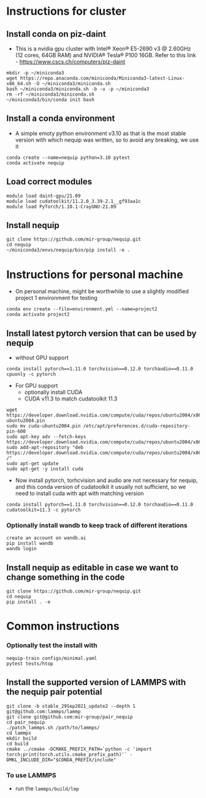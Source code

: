 # Instructions for cluster

## Install conda on piz-daint 
- This is a nvidia gpu cluster with Intel® Xeon® E5-2690 v3 @ 2.60GHz (12 cores, 64GB RAM) and NVIDIA® Tesla® P100 16GB. Refer to this link - https://www.cscs.ch/computers/piz-daint
```
mkdir -p ~/miniconda3
wget https://repo.anaconda.com/miniconda/Miniconda3-latest-Linux-x86_64.sh -O ~/miniconda3/miniconda.sh
bash ~/miniconda3/miniconda.sh -b -u -p ~/miniconda3
rm -rf ~/miniconda3/miniconda.sh
~/miniconda3/bin/conda init bash
```

## Install a conda environment
- A simple emoty python environment v3.10 as that is the most stable version with which nequip was written, so to avoid any breaking, we use it
```
conda create --name=nequip python=3.10 pytest
conda activate nequip
```

## Load correct modules

```
module load daint-gpu/21.09
module load cudatoolkit/11.2.0_3.39-2.1__gf93aa1c
module load PyTorch/1.10.1-CrayGNU-21.09 

```

## Install nequip
```
git clone https://github.com/mir-group/nequip.git
cd nequip
~/miniconda3/envs/nequip/bin/pip install -e .
```

# Instructions for personal machine

- On personal machine, might be worthwhile to use a slightly modified project 1 environment for testing
```
conda env create --file=environment.yml --name=project2
conda activate project2
```

## Install latest pytorch version that can be used by nequip

- without GPU support
```
conda install pytorch==1.11.0 torchvision==0.12.0 torchaudio==0.11.0 cpuonly -c pytorch
```

- For GPU support
   - optionally install CUDA
   - CUDA v11.3 to match cudatoolkit 11.3
```
wget https://developer.download.nvidia.com/compute/cuda/repos/ubuntu2004/x86_64/cuda-ubuntu2004.pin
sudo mv cuda-ubuntu2004.pin /etc/apt/preferences.d/cuda-repository-pin-600
sudo apt-key adv --fetch-keys https://developer.download.nvidia.com/compute/cuda/repos/ubuntu2004/x86_64/7fa2af80.pub
sudo add-apt-repository "deb https://developer.download.nvidia.com/compute/cuda/repos/ubuntu2004/x86_64/ /"
sudo apt-get update
sudo apt-get -y install cuda
```

- Now install pytorch, torhcvision and audio are not necessary for nequip, and this conda version of cudatoolkit it usually not sufficient, so we need to install cuda with apt with matching version 
```
conda install pytorch==1.11.0 torchvision==0.12.0 torchaudio==0.11.0 cudatoolkit=11.3 -c pytorch
```

### Optionally install wandb to keep track of different iterations
```
create an account on wandb.ai
pip install wandb
wandb login
```

## Install nequip as editable in case we want to change something in the code
```
git clone https://github.com/mir-group/nequip.git
cd nequip
pip install . -e
```
# Common instructions

### Optionally test the install with
```
nequip-train configs/minimal.yaml
pytest tests/htop
```

## Install the supported version of LAMMPS with the nequip pair potential
```
git clone -b stable_29Sep2021_update2 --depth 1 git@github.com:lammps/lammp
git clone git@github.com:mir-group/pair_nequip
cd pair_nequip
./patch_lammps.sh /path/to/lammps/
cd lammps
mkdir build
cd build
cmake ../cmake -DCMAKE_PREFIX_PATH=`python -c 'import torch;print(torch.utils.cmake_prefix_path)'` -DMKL_INCLUDE_DIR="$CONDA_PREFIX/include"
```

### To use LAMMPS
 - run the `lammps/build/lmp` 
